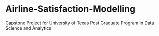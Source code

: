 # Airline-Satisfaction-Modelling
Capstone Project for University of Texas Post Graduate Program in Data Science and Analytics
